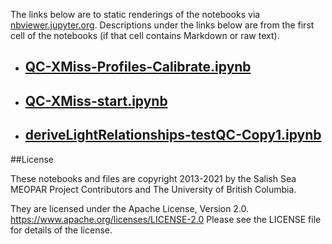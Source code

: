 The links below are to static renderings of the notebooks via
[nbviewer.jupyter.org](https://nbviewer.jupyter.org/).
Descriptions under the links below are from the first cell of the notebooks
(if that cell contains Markdown or raw text).

* ## [QC-XMiss-Profiles-Calibrate.ipynb](https://nbviewer.jupyter.org/github/SalishSeaCast/analysis-elise-2/blob/master/notebooks/PARPaper/archive/QC-XMiss-Profiles-Calibrate.ipynb)  
    
* ## [QC-XMiss-start.ipynb](https://nbviewer.jupyter.org/github/SalishSeaCast/analysis-elise-2/blob/master/notebooks/PARPaper/archive/QC-XMiss-start.ipynb)  
    
* ## [deriveLightRelationships-testQC-Copy1.ipynb](https://nbviewer.jupyter.org/github/SalishSeaCast/analysis-elise-2/blob/master/notebooks/PARPaper/archive/deriveLightRelationships-testQC-Copy1.ipynb)  
    

##License

These notebooks and files are copyright 2013-2021
by the Salish Sea MEOPAR Project Contributors
and The University of British Columbia.

They are licensed under the Apache License, Version 2.0.
https://www.apache.org/licenses/LICENSE-2.0
Please see the LICENSE file for details of the license.
